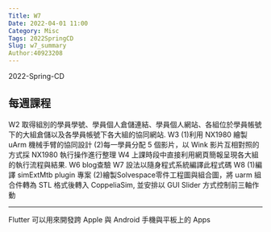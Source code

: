 ```yaml
---
Title: W7
Date: 2022-04-01 11:00
Category: Misc
Tags: 2022SpringCD
Slug: w7_summary
Author:40923208
---
```


2022-Spring-CD

<!-- PELICAN_END_SUMMARY -->

每週課程
----
W2  取得組別的學員學號、學員個人倉儲連結、學員個人網站、各組位於學員帳號下的大組倉儲以及各學員帳號下各大組的協同網站.
W3    (1)利用 NX1980 繪製 uArm 機械手臂的協同設計
         (2)每一學員分配 5 個影片，以 Wink 影片互相對照的方式採 NX1980 執行操作進行整理
W4  上課時段中直接利用網頁簡報呈現各大組的執行流程與結果.
W6  blog查驗
W7  設法以隨身程式系統編譯此程式碼
W8  (1)編譯 simExtMtb plugin 專案
       (2)繪製Solvespace零件工程圖與組合圖，將 uarm 組合件轉為 STL 格式後轉入 CoppeliaSim, 並安排以 GUI Slider 方式控制前三軸作動

----

Flutter 可以用來開發跨 Apple 與 Android 手機與平板上的 Apps

